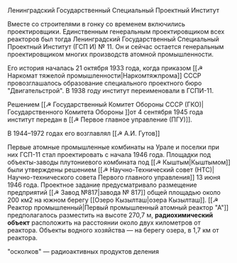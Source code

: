 Ленинградский Государственный Специальный Проектный Институт

Вместе со строителями в гонку со временем включились проектировщики. Единственным генеральным проектировщиком всех реакторов был тогда Ленинградский Государственный Специальный Проектный Институт (ГСП И) № 11. Он и сейчас остается генеральным проектировщиком многих производств атомной промышленности.


Его история началась 21 октября 1933 года, когда приказом [[☭ Наркомат тяжелой промышленности|Наркомтяжпрома]] СССР провозглашалось образование специального проектного бюро "Двигательстрой". 
В 1938 году институт переименовали в ГСПИ-11. 

Решением [[☭ Государственный Комитет Обороны СССР (ГКО)|Государственного Комитета Обороны ]]от 4 сентября 1945 года институт передан в [[☭ Первое главное управление (ПГУ)]]. 

В 1944–1972 годах его возглавлял [[☭ А.И. Гутов]]



Первые атомные промышленные комбинаты на Урале и поселки при них ГСП-11 стал проектировать с начала 1946 года. Площадки под объекты-заводы плутониевого комбината под [[☭ Кыштым|Кыштымом]] были утверждены решением [[☭ Научно-Технический совет (НТС)|Научно-технического совета Первого главного управления]] 13 июня 1946 года. Проектное задание предусматривало размещение предприятий [[☭ Завод №817|завода № 817]] общей площадью около 200 км2 на южном берегу [[Озеро Кызылташ|озера Кызылташ]]. [[☭ Реактор промышленный|Первый промышленный атомный реактор "А"]] предполагалось разместить на высоте 270,7 м, **радиохимический объект** расположить на расстоянии около двух километров от реактора. Объекты водного хозяйства — на берегу озера, в 1,7 км от реактора.

"осколков" — радиоактивных продуктов деления